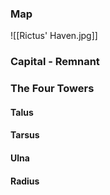 ### Map
![[Rictus' Haven.jpg]]
### Capital - Remnant

### The Four Towers
#### Talus
#### Tarsus
#### Ulna
#### Radius

